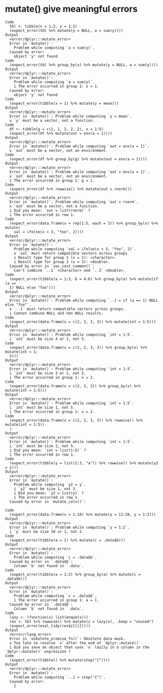 # mutate() give meaningful errors

    Code
      tbl <- tibble(x = 1:2, y = 1:2)
      (expect_error(tbl %>% mutate(y = NULL, a = sum(y))))
    Output
      <error/dplyr:::mutate_error>
      Error in `mutate()`: 
        Problem while computing `a = sum(y)`.
      Caused by error: 
        object 'y' not found
    Code
      (expect_error(tbl %>% group_by(x) %>% mutate(y = NULL, a = sum(y))))
    Output
      <error/dplyr:::mutate_error>
      Error in `mutate()`: 
        Problem while computing `a = sum(y)`.
        i The error occurred in group 1: x = 1.
      Caused by error: 
        object 'y' not found
    Code
      (expect_error(tibble(x = 1) %>% mutate(y = mean)))
    Output
      <error/dplyr:::mutate_error>
      Error in `mutate()`: Problem while computing `y = mean`.
      x `y` must be a vector, not a function.
    Code
      df <- tibble(g = c(1, 1, 2, 2, 2), x = 1:5)
      (expect_error(df %>% mutate(out = env(a = 1))))
    Output
      <error/dplyr:::mutate_error>
      Error in `mutate()`: Problem while computing `out = env(a = 1)`.
      x `out` must be a vector, not an environment.
    Code
      (expect_error(df %>% group_by(g) %>% mutate(out = env(a = 1))))
    Output
      <error/dplyr:::mutate_error>
      Error in `mutate()`: Problem while computing `out = env(a = 1)`.
      x `out` must be a vector, not an environment.
      i The error occurred in group 1: g = 1.
    Code
      (expect_error(df %>% rowwise() %>% mutate(out = rnorm)))
    Output
      <error/dplyr:::mutate_error>
      Error in `mutate()`: Problem while computing `out = rnorm`.
      x `out` must be a vector, not a function.
      i Did you mean: `out = list(rnorm)` ?
      i The error occurred in row 1.
    Code
      (expect_error(data.frame(x = rep(1:5, each = 3)) %>% group_by(x) %>% mutate(
        val = ifelse(x < 3, "foo", 2))))
    Output
      <error/dplyr:::mutate_error>
      Error in `mutate()`: 
        Problem while computing `val = ifelse(x < 3, "foo", 2)`.
        x `val` must return compatible vectors across groups
        i Result type for group 1 (x = 1): <character>.
        i Result type for group 3 (x = 3): <double>.
      Caused by error in `vec_cast_common()`: 
        Can't combine `..1` <character> and `..3` <double>.
    Code
      (expect_error(tibble(a = 1:3, b = 4:6) %>% group_by(a) %>% mutate(if (a ==
      1) NULL else "foo")))
    Output
      <error/dplyr:::mutate_error>
      Error in `mutate()`: Problem while computing `..1 = if (a == 1) NULL else "foo"`.
      x `..1` must return compatible vectors across groups.
      i Cannot combine NULL and non NULL results.
    Code
      (expect_error(data.frame(x = c(2, 2, 3, 3)) %>% mutate(int = 1:5)))
    Output
      <error/dplyr:::mutate_error>
      Error in `mutate()`: Problem while computing `int = 1:5`.
      i `int` must be size 4 or 1, not 5.
    Code
      (expect_error(data.frame(x = c(2, 2, 3, 3)) %>% group_by(x) %>% mutate(int = 1:
      5)))
    Output
      <error/dplyr:::mutate_error>
      Error in `mutate()`: Problem while computing `int = 1:5`.
      i `int` must be size 2 or 1, not 5.
      i The error occurred in group 1: x = 2.
    Code
      (expect_error(data.frame(x = c(2, 3, 3)) %>% group_by(x) %>% mutate(int = 1:5)))
    Output
      <error/dplyr:::mutate_error>
      Error in `mutate()`: Problem while computing `int = 1:5`.
      i `int` must be size 1, not 5.
      i The error occurred in group 1: x = 2.
    Code
      (expect_error(data.frame(x = c(2, 2, 3, 3)) %>% rowwise() %>% mutate(int = 1:5))
      )
    Output
      <error/dplyr:::mutate_error>
      Error in `mutate()`: Problem while computing `int = 1:5`.
      i `int` must be size 1, not 5.
      i Did you mean: `int = list(1:5)` ?
      i The error occurred in row 1.
    Code
      (expect_error(tibble(y = list(1:3, "a")) %>% rowwise() %>% mutate(y2 = y)))
    Output
      <error/dplyr:::mutate_error>
      Error in `mutate()`: 
        Problem while computing `y2 = y`.
        i `y2` must be size 1, not 3.
        i Did you mean: `y2 = list(y)` ?
        i The error occurred in row 1.
      Caused by error in `mutate_cols()`: 
        
    Code
      (expect_error(data.frame(x = 1:10) %>% mutate(y = 11:20, y = 1:2)))
    Output
      <error/dplyr:::mutate_error>
      Error in `mutate()`: Problem while computing `y = 1:2`.
      i `y` must be size 10 or 1, not 2.
    Code
      (expect_error(tibble(a = 1) %>% mutate(c = .data$b)))
    Output
      <error/dplyr:::mutate_error>
      Error in `mutate()`: 
        Problem while computing `c = .data$b`.
      Caused by error in `.data$b`: 
        Column `b` not found in `.data`.
    Code
      (expect_error(tibble(a = 1:3) %>% group_by(a) %>% mutate(c = .data$b)))
    Output
      <error/dplyr:::mutate_error>
      Error in `mutate()`: 
        Problem while computing `c = .data$b`.
        i The error occurred in group 1: a = 1.
      Caused by error in `.data$b`: 
        Column `b` not found in `.data`.
    Code
      lazy <- (function(x) list(enquo(x)))
      res <- tbl %>% rowwise() %>% mutate(z = lazy(x), .keep = "unused")
      (expect_error(eval_tidy(res$z[[1]])))
    Output
      <error/rlang_error>
      Error in `osbolete_promise_fn()`: Obsolete data mask.
      x Too late to resolve `x` after the end of `dplyr::mutate()`.
      i Did you save an object that uses `x` lazily in a column in the `dplyr::mutate()` expression ?
    Code
      (expect_error(tibble() %>% mutate(stop("{"))))
    Output
      <error/dplyr:::mutate_error>
      Error in `mutate()`: 
        Problem while computing `..1 = stop("{")`.
      Caused by error: 
        {

